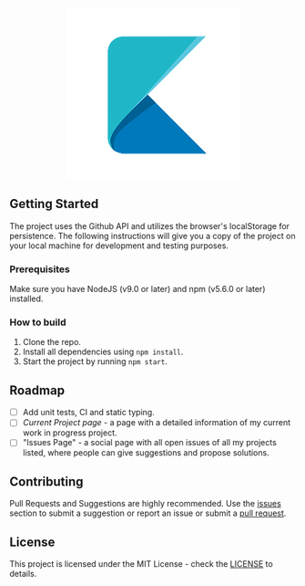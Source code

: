 <p align="center"><img src="./repo_assets/logo.png" /></p>

## Getting Started

The project uses the Github API and utilizes the browser's localStorage for persistence. The following instructions will give you a copy of the project on your local machine for development and testing purposes.

### Prerequisites

Make sure you have NodeJS (v9.0 or later) and npm (v5.6.0 or later) installed.

### How to build

1.  Clone the repo.
2.  Install all dependencies using `npm install`.
3.  Start the project by running `npm start`.

## Roadmap

* [ ] Add unit tests, CI and static typing.
* [ ] _Current Project page_ - a page with a detailed information of my current work in progress project.
* [ ] "Issues Page" - a social page with all open issues of all my projects listed, where people can give suggestions and propose solutions.

## Contributing

Pull Requests and Suggestions are highly recommended. Use the [issues](https://github.com/KleoPetroff/react-github-portfolio/issues) section to submit a suggestion or report an issue or submit a [pull request](https://github.com/KleoPetroff/react-github-portfolio/pulls).

## License

This project is licensed under the MIT License - check the [LICENSE](https://github.com/KleoPetroff/react-github-portfolio/blob/master/LICENSE) to details.
